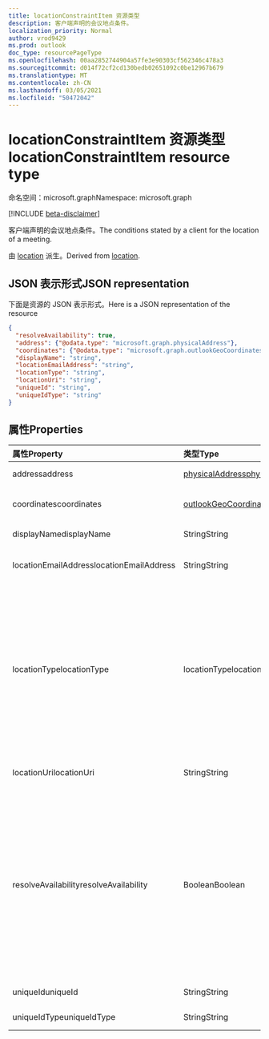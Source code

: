```yaml
---
title: locationConstraintItem 资源类型
description: 客户端声明的会议地点条件。
localization_priority: Normal
author: vrod9429
ms.prod: outlook
doc_type: resourcePageType
ms.openlocfilehash: 00aa2852744904a57fe3e90303cf562346c478a3
ms.sourcegitcommit: d014f72cf2cd130bedb02651092c0be12967b679
ms.translationtype: MT
ms.contentlocale: zh-CN
ms.lasthandoff: 03/05/2021
ms.locfileid: "50472042"
---
```

# <a name="locationconstraintitem-resource-type"></a><span data-ttu-id="abc9b-103">locationConstraintItem 资源类型</span><span class="sxs-lookup"><span data-stu-id="abc9b-103">locationConstraintItem resource type</span></span>

<span data-ttu-id="abc9b-104">命名空间：microsoft.graph</span><span class="sxs-lookup"><span data-stu-id="abc9b-104">Namespace: microsoft.graph</span></span>

[!INCLUDE [beta-disclaimer](../../includes/beta-disclaimer.md)]

<span data-ttu-id="abc9b-105">客户端声明的会议地点条件。</span><span class="sxs-lookup"><span data-stu-id="abc9b-105">The conditions stated by a client for the location of a meeting.</span></span>

<span data-ttu-id="abc9b-106">由 [location](location.md) 派生。</span><span class="sxs-lookup"><span data-stu-id="abc9b-106">Derived from [location](location.md).</span></span>

## <a name="json-representation"></a><span data-ttu-id="abc9b-107">JSON 表示形式</span><span class="sxs-lookup"><span data-stu-id="abc9b-107">JSON representation</span></span>

<span data-ttu-id="abc9b-108">下面是资源的 JSON 表示形式。</span><span class="sxs-lookup"><span data-stu-id="abc9b-108">Here is a JSON representation of the resource</span></span>

<!-- {
  "blockType": "resource",
  "optionalProperties": [
  
  ],
  "@odata.type": "microsoft.graph.locationConstraintItem"
}-->

```json
{
  "resolveAvailability": true,
  "address": {"@odata.type": "microsoft.graph.physicalAddress"},
  "coordinates": {"@odata.type": "microsoft.graph.outlookGeoCoordinates"},
  "displayName": "string",
  "locationEmailAddress": "string",
  "locationType": "string",
  "locationUri": "string",
  "uniqueId": "string",
  "uniqueIdType": "string"
}

```
## <a name="properties"></a><span data-ttu-id="abc9b-109">属性</span><span class="sxs-lookup"><span data-stu-id="abc9b-109">Properties</span></span>
| <span data-ttu-id="abc9b-110">属性</span><span class="sxs-lookup"><span data-stu-id="abc9b-110">Property</span></span>     | <span data-ttu-id="abc9b-111">类型</span><span class="sxs-lookup"><span data-stu-id="abc9b-111">Type</span></span>   |<span data-ttu-id="abc9b-112">说明</span><span class="sxs-lookup"><span data-stu-id="abc9b-112">Description</span></span>|
|:---------------|:--------|:----------|
| <span data-ttu-id="abc9b-113">address</span><span class="sxs-lookup"><span data-stu-id="abc9b-113">address</span></span> | [<span data-ttu-id="abc9b-114">physicalAddress</span><span class="sxs-lookup"><span data-stu-id="abc9b-114">physicalAddress</span></span>](physicaladdress.md) |<span data-ttu-id="abc9b-115">位置的街道地址。</span><span class="sxs-lookup"><span data-stu-id="abc9b-115">The street address of the location.</span></span> |
| <span data-ttu-id="abc9b-116">coordinates</span><span class="sxs-lookup"><span data-stu-id="abc9b-116">coordinates</span></span> | [<span data-ttu-id="abc9b-117">outlookGeoCoordinates</span><span class="sxs-lookup"><span data-stu-id="abc9b-117">outlookGeoCoordinates</span></span>](outlookgeocoordinates.md) | <span data-ttu-id="abc9b-118">地理坐标和位置的海拔高度。</span><span class="sxs-lookup"><span data-stu-id="abc9b-118">The geographic coordinates and elevation of the location.</span></span> |
| <span data-ttu-id="abc9b-119">displayName</span><span class="sxs-lookup"><span data-stu-id="abc9b-119">displayName</span></span>  | <span data-ttu-id="abc9b-120">String</span><span class="sxs-lookup"><span data-stu-id="abc9b-120">String</span></span> | <span data-ttu-id="abc9b-121">与地点相关联的名称。</span><span class="sxs-lookup"><span data-stu-id="abc9b-121">The name associated with the location.</span></span>                       |
| <span data-ttu-id="abc9b-122">locationEmailAddress</span><span class="sxs-lookup"><span data-stu-id="abc9b-122">locationEmailAddress</span></span> | <span data-ttu-id="abc9b-123">String</span><span class="sxs-lookup"><span data-stu-id="abc9b-123">String</span></span> | <span data-ttu-id="abc9b-124">（可选）与位置相关联的电子邮件地址。</span><span class="sxs-lookup"><span data-stu-id="abc9b-124">Optional email address of the location.</span></span> |
| <span data-ttu-id="abc9b-125">locationType</span><span class="sxs-lookup"><span data-stu-id="abc9b-125">locationType</span></span> | <span data-ttu-id="abc9b-126">locationType</span><span class="sxs-lookup"><span data-stu-id="abc9b-126">locationType</span></span> | <span data-ttu-id="abc9b-127">位置的类型。</span><span class="sxs-lookup"><span data-stu-id="abc9b-127">The type of location.</span></span> <span data-ttu-id="abc9b-128">可取值为：`default`、`conferenceRoom`、`homeAddress`、`businessAddress`、`geoCoordinates`、`streetAddress`、`hotel`、`restaurant`、`localBusiness`、`postalAddress`。</span><span class="sxs-lookup"><span data-stu-id="abc9b-128">Possible values are: `default`, `conferenceRoom`, `homeAddress`, `businessAddress`,`geoCoordinates`, `streetAddress`, `hotel`, `restaurant`, `localBusiness`, `postalAddress`.</span></span> <span data-ttu-id="abc9b-129">只读。</span><span class="sxs-lookup"><span data-stu-id="abc9b-129">Read-only.</span></span>|
| <span data-ttu-id="abc9b-130">locationUri</span><span class="sxs-lookup"><span data-stu-id="abc9b-130">locationUri</span></span> | <span data-ttu-id="abc9b-131">String</span><span class="sxs-lookup"><span data-stu-id="abc9b-131">String</span></span> | <span data-ttu-id="abc9b-132">（可选）表示位置的 URI。</span><span class="sxs-lookup"><span data-stu-id="abc9b-132">Optional URI representing the location.</span></span> |
| <span data-ttu-id="abc9b-133">resolveAvailability</span><span class="sxs-lookup"><span data-stu-id="abc9b-133">resolveAvailability</span></span> | <span data-ttu-id="abc9b-134">Boolean</span><span class="sxs-lookup"><span data-stu-id="abc9b-134">Boolean</span></span> | <span data-ttu-id="abc9b-p102">如果设为 true，且指定的资源处于忙碌状态，[findMeetingTimes](../api/user-findmeetingtimes.md) 会查找另一空闲资源。如果设为 false，且指定的资源处于忙碌状态，**findMeetingTimes** 会返回用户缓存中排名最靠前的资源，而不会检查其是否空闲。默认值为 true。</span><span class="sxs-lookup"><span data-stu-id="abc9b-p102">If set to true and the specified resource is busy, [findMeetingTimes](../api/user-findmeetingtimes.md) looks for another resource that is free. If set to false and the specified resource is busy, **findMeetingTimes** returns the resource best ranked in the user's cache without checking if it's free. Default is true.</span></span> |
| <span data-ttu-id="abc9b-138">uniqueId</span><span class="sxs-lookup"><span data-stu-id="abc9b-138">uniqueId</span></span> | <span data-ttu-id="abc9b-139">String</span><span class="sxs-lookup"><span data-stu-id="abc9b-139">String</span></span> | <span data-ttu-id="abc9b-140">仅供内部使用。</span><span class="sxs-lookup"><span data-stu-id="abc9b-140">For internal use only.</span></span>|
| <span data-ttu-id="abc9b-141">uniqueIdType</span><span class="sxs-lookup"><span data-stu-id="abc9b-141">uniqueIdType</span></span> | <span data-ttu-id="abc9b-142">String</span><span class="sxs-lookup"><span data-stu-id="abc9b-142">String</span></span> | <span data-ttu-id="abc9b-143">仅供内部使用。</span><span class="sxs-lookup"><span data-stu-id="abc9b-143">For internal use only.</span></span> |

<!-- uuid: 8fcb5dbc-d5aa-4681-8e31-b001d5168d79
2015-10-25 14:57:30 UTC -->
<!--
{
  "type": "#page.annotation",
  "description": "locationConstraintItem resource",
  "keywords": "",
  "section": "documentation",
  "tocPath": "",
  "suppressions": []
}
-->


